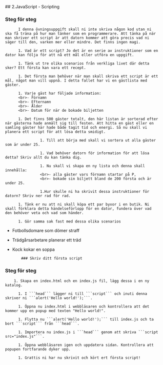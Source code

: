 <!doctype html>
<html>
	<head>
		<title>JavaScript Exercises</title>## 2.JavaScript - Scripting

### Steg för steg

          I denna övningsuppgift skall ni inte skriva någon kod utan ni ska få träna på hur man tänker som en programmerare. Att tänka på när man skriver ett script är att datorn kommer att göra precis vad ni säger till den, varken mer eller mindre. Det finns ingen magi.
          
          1. Vad är ett script? Jo det är en serie av instruktioner som en dator kan följa för att nå ett mål eller utföra en uppgift.
          
          1. Tänk ut tre olika scenarios från verkliga livet där detta sker? Ett första kan vara ett recept.
          
          1. Det första man behöver när man skall skriva ett script är ett mål, något man vill uppnå. I detta fallet har vi en gästlista med gäster.
          
          1. Varje gäst har följade information:
          <br>- Förnamn
          <br>- Efternamn
          <br>- Ålder
          <br>- Datum för när de bokade biljetten
          
          1. Det finns 500 gäster totalt, den här listan är sorterad efter när gästerna hade anmält sig till festen. Att hitta en gäst eller en samling gäster här hade både tagit tid och energi. Så nu skall vi planera ett script för att lösa detta smidigt.
          
					1. Till att börja med skall vi sortera ut alla gäster som är under 25. 
					
					1. Vad behöver datorn för information för att lösa detta? Skriv allt du kan tänka dig.
          
					1. Nu skall vi skapa en ny lista och denna skall innehålla:
					<br>- alla gäster vars förnamn startar på P, 
					<br>- bokade sin biljett bland de 200 första och är under 25. 
					 
					1.Hur skulle ni ha skrivit dessa instruktioner för datorn? Skriv ner rad för rad.
          
          1. Tänk er nu att ni skall köpa ett par byxor i en butik. Ni skall förklara detta händelseförlopp för en dator, fundera över vad den behöver veta och vad som händer.
          
          1. Gör samma sak fast med dessa olika scenarios
* Fotbollsdomare som dömer straff
* Trädgårsarbetare planerar ett träd
* Kock kokar en soppa
          
          ### Skriv ditt första script
          
### Steg för steg
				
        1. Skapa en index.html och en index.js fil, lägg dessa i en ny katalog.
          
          1. I ```head``` lägger ni till ```script``` och inuti denna skriver ni ```alert('Hello world!');```.
          
          1. Öppna nu index.html i webbläsaren och kontrollera att det kommer upp en popup med texten "Hello world!".
          
          1. Flytta nu ```alert('Hello world!');``` till index.js och ta bort ```script``` från ```head```.
          
          1. Importera nu index.js i ```head``` genom att skriva ```script src="index.js"```.
          
          1. Öppna webbläsaren igen och uppdatera sidan. Kontrollera att popupen fortfarande dyker upp.
          
          1. Grattis ni har nu skrivit och kört ert första script!
